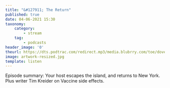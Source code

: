 ```yaml
---
title: "&#127911; The Return"
published: true
date: 04-06-2021 15:30
taxonomy:
    category:
        - stream
    tag:
        - podcasts
header_image: '0'
theurl: https://dts.podtrac.com/redirect.mp3/media.blubrry.com/toe/dovetail.prxu.org/toe/48dc7237-530c-4a47-8559-d8f40bc9562a/Episode_160_thereturn.mp3
image: artwork-resized.jpg
template: listen
--- 
```

Episode summary: Your host escapes the island, and returns to New York. Plus writer Tim Kreider on Vaccine side effects.
